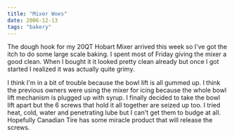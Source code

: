```yaml
---
title: "Mixer Woes"
date: 2006-12-13
tags: "bakery"
---
```



The dough hook for my 20QT Hobart Mixer arrived this week so I've got the itch to do some large scale baking. I spent most of Friday giving the mixer a good clean. When I bought it it looked pretty clean already but once I got started I realized it was actually quite grimy.

I think I'm in a bit of trouble because the bowl lift is all gummed up. I think the previous owners were using the mixer for icing because the whole bowl lift mechanism is plugged up with syrup. I finally decided to take the bowl lift apart but the 6 screws that hold it all together are seized up too. I tried heat, cold, water and penetrating lube but I can't get them to budge at all. Hopefully Canadian Tire has some miracle product that will release the screws.
